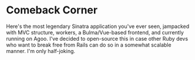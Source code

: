 # Comeback Corner


Here's the most legendary Sinatra application you've ever seen, jampacked with MVC structure, workers, a Bulma/Vue-based frontend, and currently running on Agoo. I've decided to open-source this in case other Ruby devs who want to break free from Rails can do so in a somewhat scalable manner. I'm only half-joking.
